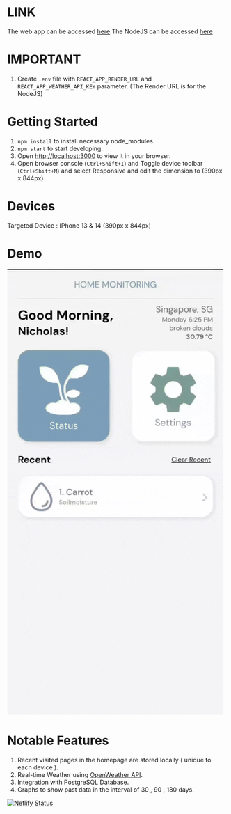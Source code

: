 # LINK
The web app can be accessed [here](https://planttracker.netlify.app)
The NodeJS can be accessed [here](https://github.com/Stygian84/PlantTrackerNodeJS)

# IMPORTANT
1. Create `.env` file with `REACT_APP_RENDER_URL` and `REACT_APP_WEATHER_API_KEY` parameter. (The Render URL is for the NodeJS)

# Getting Started

1. `npm install` to install necessary node_modules.
2. `npm start` to start developing.
3. Open [http://localhost:3000](http://localhost:3000) to view it in your browser.
4. Open browser console (`Ctrl+Shift+I`) and Toggle device toolbar (`Ctrl+Shift+M`) and select Responsive and edit the dimension to (390px x 844px)

# Devices

Targeted Device : IPhone 13 & 14 (390px x 844px)

# Demo

![](https://github.com/Stygian84/PlantTrackerApp/blob/main/docs/image/planttracker.gif)

# Notable Features

1. Recent visited pages in the homepage are stored locally ( unique to each device ).
2. Real-time Weather using [OpenWeather API](https://openweathermap.org/api).
3. Integration with PostgreSQL Database.
4. Graphs to show past data in the interval of 30 , 90 , 180 days.

[![Netlify Status](https://api.netlify.com/api/v1/badges/05c04490-0223-4d30-a855-31f49fb1d31e/deploy-status)](https://app.netlify.com/sites/planttracker/deploys)
